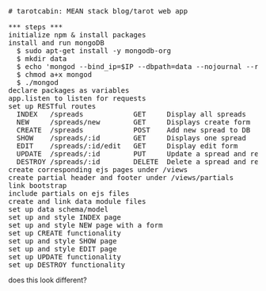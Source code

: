 <pre>
# tarotcabin: MEAN stack blog/tarot web app

*** steps ***
initialize npm & install packages
install and run mongoDB
  $ sudo apt-get install -y mongodb-org
  $ mkdir data
  $ echo 'mongod --bind_ip=$IP --dbpath=data --nojournal --rest "$@"' > mongod
  $ chmod a+x mongod
  $ ./mongod
declare packages as variables
app.listen to listen for requests
set up RESTful routes
  INDEX   /spreads            GET     Display all spreads           Spread.find()
  NEW     /spreads/new        GET     Displays create form          N/A
  CREATE  /spreads            POST    Add new spread to DB          Spread.create()
  SHOW    /spreads/:id        GET     Displays one spread           Spread.findById()
  EDIT    /spreads/:id/edit   GET     Display edit form             Spread.findById()
  UPDATE  /spreads/:id        PUT     Update a spread and redirect  Spread.findByIdAndUpdate()
  DESTROY /spreads/:id        DELETE  Delete a spread and redirect  Spread.findByIdAndDelete()
create corresponding ejs pages under /views
create partial header and footer under /views/partials
link bootstrap
include partials on ejs files
create and link data module files
set up data schema/model
set up and style INDEX page
set up and style NEW page with a form
set up CREATE functionality
set up and style SHOW page
set up and style EDIT page
set up UPDATE functionality
set up DESTROY functionality
</pre>

does this look different?
